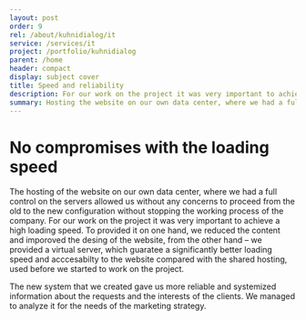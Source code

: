```yaml
---
layout: post
order: 9
rel: /about/kuhnidialog/it
service: /services/it
project: /portfolio/kuhnidialog
parent: /home
header: compact
display: subject cover
title: Speed and reliability
description: For our work on the project it was very important to achieve a high loading speed.
summary: Hosting the website on our own data center, where we had a full control on the servers allowed us without any concerns to proceed from the old to the new configuration without stopping the working process of the company. For our work on the project it was very important to achieve a high loading speed. 
---
```

# No compromises with the loading speed
The hosting of the website on our own data center, where we had a full control on the servers allowed us without any concerns to proceed from the old to the new configuration without stopping the working process of the company. For our work on the project it was very important to achieve a high loading speed. To provided it on one hand, we reduced the content and imporoved the desing of the website, from the other hand – we provided a virtual server, which guaratee a significantly better loading speed and acccesabilty to the website compared with the shared hosting, used before we started to work on the project. 

The new system that we created gave us more reliable and systemized information about the requests and the interests of the clients. We managed to analyze it for the needs of the marketing strategy.